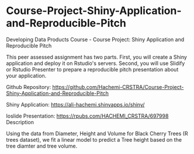 # Course-Project-Shiny-Application-and-Reproducible-Pitch
Developing Data Products Course - Course Project: Shiny Application and Reproducible Pitch

This peer assessed assignment has two parts. First, you will create a Shiny application and deploy it on Rstudio's servers. Second, you will use Slidify or Rstudio Presenter to prepare a reproducible pitch presentation about your application.

Github Repository: https://github.com/Hachemi-CRSTRA/Course-Project-Shiny-Application-and-Reproducible-Pitch

Shiny Application: https://ali-hachemi.shinyapps.io/shiny/

Ioslide Presentation: https://rpubs.com/HACHEMI_CRSTRA/697998
Description

Using the data from Diameter, Height and Volume for Black Cherry Trees (R trees dataset), we fit a linear model to predict a Tree height based on the tree diamter and tree volume.
